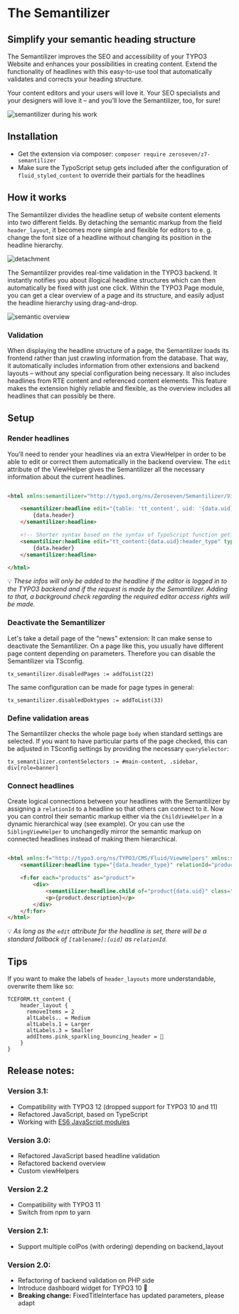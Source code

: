 # The Semantilizer

## Simplify your semantic heading structure

The Semantilizer improves the SEO and accessibility of your TYPO3 Website and enhances your possibilities in creating
content. Extend the functionality of headlines with this easy-to-use tool that automatically validates and corrects your
heading structure.

Your content editors and your users will love it. Your SEO specialists and your designers will love it – and you’ll love
the Semantilizer, too, for sure!

![semantilizer during his work](./Resources/Public/Images/demo.gif)

## Installation

* Get the extension via composer: `composer require zeroseven/z7-semantilizer`
* Make sure the TypoScript setup gets included after the configuration of `fluid_styled_content` to override their
  partials for the headlines

## How it works

The Semantilizer divides the headline setup of website content elements into two different fields. By detaching the
semantic markup from the field `header_layout`, it becomes more simple and flexible for editors to e. g. change the font
size of a headline without changing its position in the headline hierarchy.

![detachment](./Resources/Public/Images/form.png)

The Semantilizer provides real-time validation in the TYPO3 backend. It instantly notifies you about illogical headline
structures which can then automatically be fixed with just one click. Within the TYPO3 Page module, you can get a clear
overview of a page and its structure, and easily adjust the headline hierarchy using drag-and-drop.

![semantic overview](./Resources/Public/Images/overview.png)

### Validation

When displaying the headline structure of a page, the Semantilizer loads its frontend rather than just crawling
information from the database. That way, it automatically includes information from other extensions and backend layouts
– without any special configuration being necessary. It also includes headlines from RTE content and referenced content
elements. This feature makes the extension highly reliable and flexible, as the overview includes all headlines that can
possibly be there.

## Setup

### Render headlines

You’ll need to render your headlines via an extra ViewHelper in order to be able to edit or correct them automatically
in the backend overview. The `edit` attribute of the ViewHelper gives the Semantilizer all the necessary information
about the current headlines.

```html

<html xmlns:semantilizer="http://typo3.org/ns/Zeroseven/Semantilizer/ViewHelpers" data-namespace-typo3-fluid="true">

    <semantilizer:headline edit="{table: 'tt_content', uid: '{data.uid}', field: 'header_type'}" type="{data.header_type}">
        {data.header}
    </semantilizer:headline>

    <!-- Shorter syntax based on the syntax of TypoScript function getText:DB (https://docs.typo3.org/m/typo3/reference-typoscript/main/en-us/DataTypes/Properties/GetText.html#db) -->
    <semantilizer:headline edit="tt_content:{data.uid}:header_type" type="{data.header_type}">
        {data.header}
    </semantilizer:headline>

</html>
```

:bulb: _These infos will only be added to the headline if the editor is logged in to the TYPO3 backend and if the
request is made by the Semantilizer. Adding to that, a background check regarding the required editor access rights will
be made._

### Deactivate the Semantilizer

Let's take a detail page of the "news" extension: It can make sense to deactivate the Semantilizer. On a page like this,
you usually have different page content depending on parameters. Therefore you can disable the Semantilizer via TSconfig.

```tsconfig
tx_semantilizer.disabledPages := addToList(22)
```

The same configuration can be made for page types in general:

```tsconfig
tx_semantilizer.disabledDoktypes := addToList(33)
```

### Define validation areas

The Semantilizer checks the whole page `body` when standard settings are selected. If you want to have particular parts
of the page checked, this can be adjusted in TSconfig settings by providing the necessary `querySelector`:

```tsconfig
tx_semantilizer.contentSelectors := #main-content, .sidebar, div[role=banner]
```

### Connect headlines

Create logical connections between your headlines with the Semantilizer by assigning a `relationId` to a headline so
that others can connect to it. Now you can control their semantic markup either via the `ChildViewHelper` in a dynamic
hierarchical way (see example). Or you can use the `SiblingViewHelper` to unchangedly mirror the semantic markup on
connected headlines instead of making them hierarchical.

```html

<html xmlns:f="http://typo3.org/ns/TYPO3/CMS/Fluid/ViewHelpers" xmlns:semantilizer="http://typo3.org/ns/Zeroseven/Semantilizer/ViewHelpers" data-namespace-typo3-fluid="true">
    <semantilizer:headline type="{data.header_type}" relationId="product{data.uid}" class="content-header">{data.header}</semantilizer:headline>

    <f:for each="products" as="product">
        <div>
            <semantilizer:headline.child of="product{data.uid}" class="product-title">{product.header}</semantilizer:headline.child>
            <p>{product.description}</p>
        </div>
    </f:for>
</html>
```

:bulb: _As long as the `edit` attribute for the headline is set, there will be a standard fallback
of `[tablename]:[uid]` as `relationId`._

## Tips

If you want to make the labels of `header_layouts` more understandable, overwrite them like so:

```tsconfig
TCEFORM.tt_content {
    header_layout {
      removeItems = 2
      altLabels.. = Medium
      altLabels.1 = Larger
      altLabels.3 = Smaller
      addItems.pink_sparkling_bouncing_header = 🦄
    }
}
```

## Release notes:

### Version 3.1:

* Compatibility with TYPO3 12 (dropped support for TYPO3 10 and 11)
* Refactored JavaScript, based on TypeScript
* Working with [ES6 JavaScript modules](https://docs.typo3.org/m/typo3/reference-coreapi/main/en-us/ApiOverview/Backend/JavaScript/ES6/)

### Version 3.0:

* Refactored JavaScript based headline validation
* Refactored backend overview
* Custom viewHelpers

### Version 2.2

* Compatibility with TYPO3 11
* Switch from npm to yarn

### Version 2.1:

* Support multiple colPos (with ordering) depending on backend_layout

### Version 2.0:

* Refactoring of backend validation on PHP side
* Introduce dashboard widget for TYPO3 10 :tada:
* **Breaking change:** FixedTitleInterface has updated parameters, please adapt
